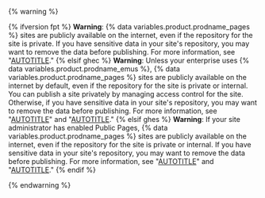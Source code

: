 {% warning %}

{% ifversion fpt %}
**Warning**: {% data variables.product.prodname_pages %} sites are publicly available on the internet, even if the repository for the site is private. If you have sensitive data in your site's repository, you may want to remove the data before publishing. For more information, see "[AUTOTITLE](/repositories/creating-and-managing-repositories/about-repositories#about-repository-visibility)."
{% elsif ghec %}
**Warning**: Unless your enterprise uses {% data variables.product.prodname_emus %}, {% data variables.product.prodname_pages %} sites are publicly available on the internet by default, even if the repository for the site is private or internal. You can publish a site privately by managing access control for the site. Otherwise, if you have sensitive data in your site's repository, you may want to remove the data before publishing. For more information, see "[AUTOTITLE](/repositories/creating-and-managing-repositories/about-repositories#about-repository-visibility)" and "[AUTOTITLE](/pages/getting-started-with-github-pages/changing-the-visibility-of-your-github-pages-site)."
{% elsif ghes %}
**Warning**: If your site administrator has enabled Public Pages, {% data variables.product.prodname_pages %} sites are publicly available on the internet, even if the repository for the site is private or internal. If you have sensitive data in your site's repository, you may want to remove the data before publishing. For more information, see "[AUTOTITLE](/admin/configuration/configuring-your-enterprise/configuring-github-pages-for-your-enterprise#enabling-public-sites-for-github-pages)" and "[AUTOTITLE](/repositories/creating-and-managing-repositories/about-repositories#about-repository-visibility)."
{% endif %}

{% endwarning %}
